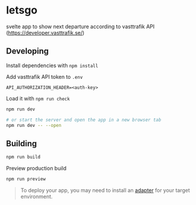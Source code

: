 # letsgo

svelte app to show next departure according to vasttrafik API (https://developer.vasttrafik.se/)

## Developing

Install dependencies with `npm install`

Add vasttrafik API token to `.env`

```
API_AUTHORIZATION_HEADER=<auth-key>
```

Load it with `npm run check`

```bash
npm run dev

# or start the server and open the app in a new browser tab
npm run dev -- --open
```

## Building

```bash
npm run build
```

Preview production build

```bash
npm run preview
```

> To deploy your app, you may need to install an [adapter](https://kit.svelte.dev/docs/adapters) for your target environment.
